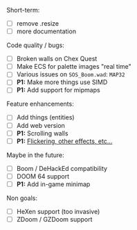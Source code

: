 Short-term:
- [ ] remove .resize
- [ ] more documentation

Code quality / bugs:
- [ ] Broken walls on Chex Quest
- [ ] Make ECS for palette images "real time"
- [ ] Various issues on `SOS_Boom.wad`: `MAP32`
- [ ] **P1:** Make more things use SIMD
- [ ] **P1:** Add support for mipmaps

Feature enhancements:
- [ ] Add things (entities)
- [ ] Add web version
- [ ] **P1:** Scrolling walls
- [ ] **P1:** [Flickering, other effects, etc...](https://doomwiki.org/wiki/Lighting_effects#:~:text=The%20sector's%20light%20is%20the,used%20for%20the%20%22flash%22.)

Maybe in the future:
- [ ] Boom / DeHackEd compatibility
- [ ] DOOM 64 support
- [ ] **P1:** Add in-game minimap

Non goals:
- [ ] HeXen support (too invasive)
- [ ] ZDoom / GZDoom support